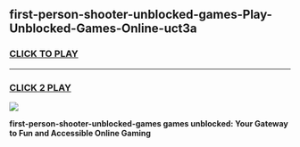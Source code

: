 
## first-person-shooter-unblocked-games-Play-Unblocked-Games-Online-uct3a
<h3>
<a href="https://premium76.site?title=first-person-shooter-unblocked-games&ref=24A">CLICK TO PLAY</a></h3>
<hr>

<h3>
<a href="https://premium76.site?title=first-person-shooter-unblocked-games&ref=24A">CLICK 2 PLAY</a>
  
</h3>

<a href="https://premium76.site?title=first-person-shooter-unblocked-games&ref=24A"><img src="https://clearcache.store/games.png"></a>


**first-person-shooter-unblocked-games games unblocked: Your Gateway to Fun and Accessible Online Gaming**

